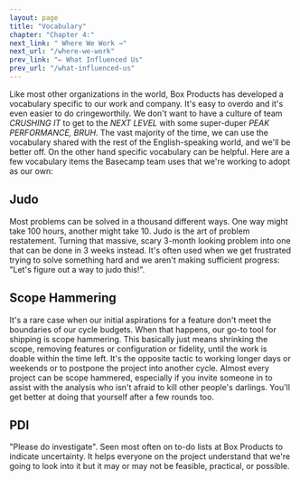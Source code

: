 ```yaml
---
layout: page
title: "Vocabulary"
chapter: "Chapter 4:"
next_link: " Where We Work →"
next_url: "/where-we-work"
prev_link: "← What Influenced Us"
prev_url: "/what-influenced-us"
---
```


Like most other organizations in the world, Box Products has developed a vocabulary specific to our work and company. It's easy to overdo and it's even easier to do cringeworthily. We don't want to have a culture of team _CRUSHING IT_ to get to the _NEXT LEVEL_ with some super-duper _PEAK PERFORMANCE, BRUH_. The vast majority of the time, we can use the vocabulary shared with the rest of the English-speaking world, and we'll be better off. On the other hand specific vocabulary can be helpful. Here are a few vocabulary items the Basecamp team uses that we're working to adopt as our own:

## Judo

Most problems can be solved in a thousand different ways. One way might take 100 hours, another might take 10\. Judo is the art of problem restatement. Turning that massive, scary 3-month looking problem into one that can be done in 3 weeks instead. It's often used when we get frustrated trying to solve something hard and we aren't making sufficient progress: "Let's figure out a way to judo this!".

## Scope Hammering

It's a rare case when our initial aspirations for a feature don't meet the boundaries of our cycle budgets. When that happens, our go-to tool for shipping is scope hammering. This basically just means shrinking the scope, removing features or configuration or fidelity, until the work is doable within the time left. It's the opposite tactic to working longer days or weekends or to postpone the project into another cycle. Almost every project can be scope hammered, especially if you invite someone in to assist with the analysis who isn't afraid to kill other people's darlings. You'll get better at doing that yourself after a few rounds too.

## PDI

"Please do investigate". Seen most often on to-do lists at Box Products to indicate uncertainty. It helps everyone on the project understand that we're going to look into it but it may or may not be feasible, practical, or possible.
